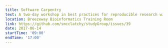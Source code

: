 ```yaml
---
title: Software Carpentry
text: A two-day workshop in best practices for reproducible research with R.
location: Breezeway Bioinformatics Training Room
link: https://github.com/smcclatchy/studyGroup/issues/39
date: 2017-06-14
startTime: '09:00'
endTime: '17:00'
---
```

